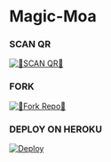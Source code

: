 # Magic-Moa
<a herf='wa.me/916238768108' src='./AMEEN-SER/Magic-Noa.png' >
  
### SCAN QR
<a href='https://replit.com/@raoneenemyinbox/MAGIC-NOVA-QR?v=1' target="_blank"><img alt='💝SCAN QR💝' src='https://img.shields.io/badge/Scan_qr-100000?style=for-the-badge&logo=scan&logoColor=white&labelColor=black&color=red'/></a>

### FORK
<a href='https://github.com/AmeenRepo/Magic-Moa/fork' target="_blank"><img alt='💝Fork Repo💝' src='https://img.shields.io/badge/Fork Repo-100000?style=for-the-badge&logo=scan&logoColor=white&labelColor=black&color=red'/></a>

### DEPLOY ON HEROKU
[![Deploy](https://www.herokucdn.com/deploy/button.svg)](https://heroku.com/deploy?template=https://github.com/AmeenRepo/Magic-Moa)
